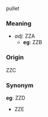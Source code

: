 pullet
### Meaning
+ _adj_: ZZA
    + __eg__: ZZB

### Origin

ZZC

### Synonym

__eg__: ZZD

+ ZZE


